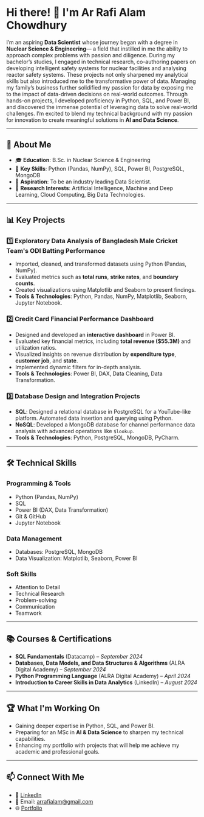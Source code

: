 # Hi there! 👋 I'm Ar Rafi Alam Chowdhury  
I’m an aspiring **Data Scientist** whose journey began with a degree in **Nuclear Science & Engineering**— a field that instilled in me the ability to approach complex problems with passion and diligence. During my bachelor’s studies, I engaged in technical research, co-authoring papers on developing intelligent safety systems for nuclear facilities and analysing reactor safety systems. These projects not only sharpened my analytical skills but also introduced me to the transformative power of data. Managing my family’s business further solidified my passion for data by exposing me to the impact of data-driven decisions on real-world outcomes. Through hands-on projects, I developed proficiency in Python, SQL, and Power BI, and discovered the immense potential of leveraging data to solve real-world challenges. I’m excited to blend my technical background with my passion for innovation to create meaningful solutions in **AI and Data Science**.

---

## 🌟 **About Me**

- 🎓 **Education**: B.Sc. in Nuclear Science & Engineering 
- 🧠 **Key Skills**: Python (Pandas, NumPy), SQL, Power BI, PostgreSQL, MongoDB  
- 🚀 **Aspiration**: To be an industry leading Data Scientist.  
- 🔎 **Research Interests**: Artificial Intelligence, Machine and Deep Learning, Cloud Computing, Big Data Technologies.

---

## 📊 **Key Projects**

### 1️⃣ Exploratory Data Analysis of Bangladesh Male Cricket Team's ODI Batting Performance  
- Imported, cleaned, and transformed datasets using Python (Pandas, NumPy).  
- Evaluated metrics such as **total runs**, **strike rates**, and **boundary counts**.  
- Created visualizations using Matplotlib and Seaborn to present findings.  
- **Tools & Technologies**: Python, Pandas, NumPy, Matplotlib, Seaborn, Jupyter Notebook.  

### 2️⃣ Credit Card Financial Performance Dashboard  
- Designed and developed an **interactive dashboard** in Power BI.  
- Evaluated key financial metrics, including **total revenue ($55.3M)** and utilization ratios.  
- Visualized insights on revenue distribution by **expenditure type**, **customer job**, and **state**.  
- Implemented dynamic filters for in-depth analysis.  
- **Tools & Technologies**: Power BI, DAX, Data Cleaning, Data Transformation.  

### 3️⃣ Database Design and Integration Projects  
- **SQL**: Designed a relational database in PostgreSQL for a YouTube-like platform. Automated data insertion and querying using Python.  
- **NoSQL**: Developed a MongoDB database for channel performance data analysis with advanced operations like `$lookup`.  
- **Tools & Technologies**: Python, PostgreSQL, MongoDB, PyCharm.  

---

## 🛠 **Technical Skills**

### **Programming & Tools**  
- Python (Pandas, NumPy)  
- SQL  
- Power BI (DAX, Data Transformation)  
- Git & GitHub  
- Jupyter Notebook  

### **Data Management**  
- Databases: PostgreSQL, MongoDB  
- Data Visualization: Matplotlib, Seaborn, Power BI  

### **Soft Skills**  
- Attention to Detail  
- Technical Research  
- Problem-solving  
- Communication  
- Teamwork  

---

## 📚 **Courses & Certifications**

- **SQL Fundamentals** (Datacamp) – *September 2024*  
- **Databases, Data Models, and Data Structures & Algorithms** (ALRA Digital Academy) – *September 2024*  
- **Python Programming Language** (ALRA Digital Academy) – *April 2024*  
- **Introduction to Career Skills in Data Analytics** (LinkedIn) – *August 2024*  

---

## 🏆 **What I'm Working On**
- Gaining deeper expertise in Python, SQL, and Power BI.  
- Preparing for an MSc in **AI & Data Science** to sharpen my technical capabilities.  
- Enhancing my portfolio with projects that will help me achieve my academic and professional goals.  

---

## 📫 **Connect With Me**

- 💼 [LinkedIn](https://www.linkedin.com/in/arrafialam/)  
- 📧 Email: arrafialam@gmail.com  
- 🌐 [Portfolio](https://arrafialam1.github.io/)
